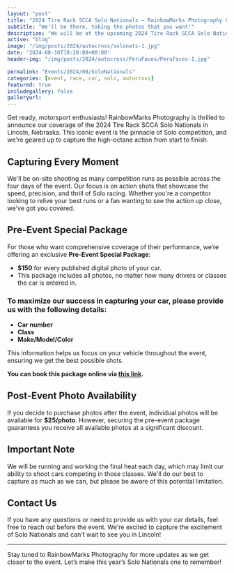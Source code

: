 ```yaml
---
layout: "post"
title: "2024 Tire Rack SCCA Solo Nationals – RainbowMarks Photography Coverage"
subtitle: "We'll be there, taking the photos that you want!"
description: "We will be at the upcoming 2024 Tire Rack SCCA Solo National Championships in Lincoln Nebraska, taking the photos that you want to see!"
active: "blog"
image: "/img/posts/2024/autocross/solonats-1.jpg"
date: '2024-08-16T10:20:00+00:00'
header-img: "/img/posts/2024/autocross/PeruFaces/PeruFaces-1.jpg"

permalink: "Events/2024/08/SoloNationals"
categories: [event, race, car, solo, autocross]
featured: true
includegallery: false
galleryurl: 
---
```


Get ready, motorsport enthusiasts! RainbowMarks Photography is thrilled to announce our coverage of the 2024 Tire Rack SCCA Solo Nationals in Lincoln, Nebraska. This iconic event is the pinnacle of Solo competition, and we're geared up to capture the high-octane action from start to finish.

## Capturing Every Moment

We'll be on-site shooting as many competition runs as possible across the four days of the event. Our focus is on action shots that showcase the speed, precision, and thrill of Solo racing. Whether you're a competitor looking to relive your best runs or a fan wanting to see the action up close, we've got you covered.

## Pre-Event Special Package

For those who want comprehensive coverage of their performance, we’re offering an exclusive **Pre-Event Special Package**:

- **$150** for every published digital photo of your car.
- This package includes all photos, no matter how many drivers or classes the car is entered in.

### To maximize our success in capturing your car, please provide us with the following details:

- **Car number**
- **Class**
- **Make/Model/Color**

This information helps us focus on your vehicle throughout the event, ensuring we get the best possible shots.

**You can book this package online via [this link](https://rainbowmarks.square.site/product/2024-solo-nationals/4).**

## Post-Event Photo Availability

If you decide to purchase photos after the event, individual photos will be available for **$25/photo**. However, securing the pre-event package guarantees you receive all available photos at a significant discount.

## Important Note

We will be running and working the final heat each day, which may limit our ability to shoot cars competing in those classes. We'll do our best to capture as much as we can, but please be aware of this potential limitation.

## Contact Us

If you have any questions or need to provide us with your car details, feel free to reach out before the event. We're excited to capture the excitement of Solo Nationals and can't wait to see you in Lincoln!

---

Stay tuned to RainbowMarks Photography for more updates as we get closer to the event. Let’s make this year’s Solo Nationals one to remember!
